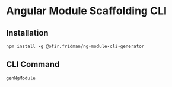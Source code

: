 # Angular Module Scaffolding CLI

## Installation

`npm install -g @ofir.fridman/ng-module-cli-generator`

## CLI Command

`genNgModule`

